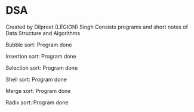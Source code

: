 # DSA
Created by Dilpreet (LEGION) Singh
Consists programs and short notes of Data Structure and Algorithms

Bubble sort:
Program done

Insertion sort:
Program done

Selection sort:
Program done

Shell sort:
Program done

Merge sort:
Program done

Radix sort:
Program done